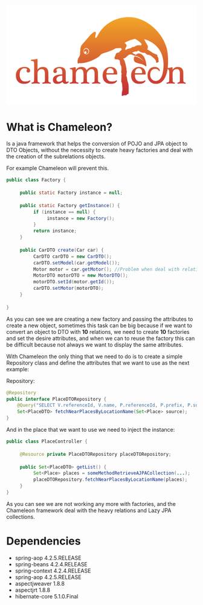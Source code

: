![logo](https://github.com/JJaraM/Chameleon/blob/master/logo.png)

# What is Chameleon?
Is a java framework that helps the conversion of POJO and JPA object to DTO Objects, without the necessity to create heavy factories and deal with the creation of the subrelations objects. 

For example Chameleon will prevent this.

```java
public class Factory {

     public static Factory instance = null;

     public static Factory getInstance() {
          if (instance == null) {
               instance = new Factory();
          }
          return instance;
     }

     public CarDTO create(Car car) {
          CarDTO carDTO = new CarDTO();          
          carDTO.setModel(car.getModel()); 
          Motor motor = car.getMotor(); //Problem when deal with relations 
          MotorDTO motorDTO = new MotorDTO();
          motorDTO.setId(motor.getId());          
          carDTO.setMotor(motorDTO);
     }

}
```

As you can see we are creating a new factory and passing the attributes to create a new object, sometimes this task can be big because if we want to convert an object to DTO with **10** relations, we need to create **10** factories and set the desire attributes, and when we can to reuse the factory this can be difficult because not always we want to display the same attributes.

With Chameleon the only thing that we need to do is to create a simple Repository class and define the attributes that we want to use as the next example:

Repository:

```java
@Repository
public interface PlaceDTORepository {
    @Query("SELECT V.referenceId, V.name, P.referenceId, P.prefix, P.suffix, P.width, P.height FROM Place V JOIN Photos P")
    Set<PlaceDTO> fetchNearPlacesByLocationName(Set<Place> source);
}
```

And in the place that we want to use we need to inject the instance:

```java
public class PlaceController {

     @Resource private PlaceDTORepository placeDTORepository;
     
     public Set<PlaceDTO> getList() {
          Set<Place> places = someMethodRetrieveAJPACollection(...);
          placeDTORepository.fetchNearPlacesByLocationName(places);
     }
}
```

As you can see we are not working any more with factories, and the Chameleon framework deal with the heavy relations and Lazy JPA collections.

# Dependencies

* spring-aop 4.2.5.RELEASE
* spring-beans 4.2.4.RELEASE
* spring-context 4.2.4.RELEASE
* spring-aop 4.2.5.RELEASE
* aspectjweaver 1.8.8
* aspectjrt 1.8.8
* hibernate-core 5.1.0.Final
